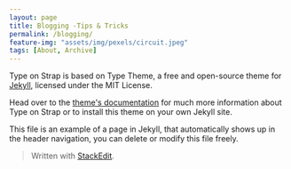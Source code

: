 ```yaml
---
layout: page
title: Blogging -Tips & Tricks
permalink: /blogging/
feature-img: "assets/img/pexels/circuit.jpeg"
tags: [About, Archive]
---
```


Type on Strap is based on Type Theme, a free and open-source theme for [Jekyll](http://jekyllrb.com/), licensed under the MIT License.

Head over to the [theme's documentation](https://github.io/sylhare/Type-on-Strap) for much more information about Type on Strap or to install this theme on your own Jekyll site.

This file is an example of a page in Jekyll, that automatically shows up in the header navigation, you can delete or modify this file freely.
 


> Written with [StackEdit](https://stackedit.io/).
<!--stackedit_data:
eyJoaXN0b3J5IjpbLTI0NDg0MjM1NF19
-->